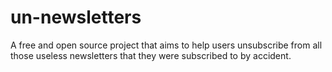 # un-newsletters

A free and open source project that aims to help users unsubscribe from all those useless newsletters that they were subscribed to by accident.

